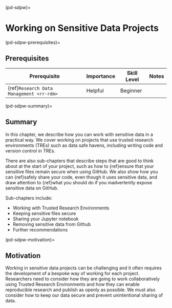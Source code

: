 
(pd-sdpw)=
# Working on Sensitive Data Projects

(pd-sdpw-prerequisites)=
## Prerequisites

| Prerequisite | Importance | Skill Level | Notes |
| -------------|----------|------|----|
| {ref}`Research Data Management <rr-rdm>` | Helpful | Beginner |  |

(pd-sdpw-summary)=
## Summary

In this chapter, we describe how you can work with sensitive data in a practical way.
We cover working on projects that use trusted research environments (TREs) such as data safe havens, including writing code and version control in TREs. 

There are also sub-chapters that describe steps that are good to think about at the start of your project, such as how to {ref}ensure that your sensitive files remain secure<pd-sdpw-sensitive-files> when using GitHub. We also show how you can {ref}safely share your code<pd-sdpw-sensitive-code>, even though it uses sensitive data, and draw attention to {ref}what you should do if you inadvertently expose sensitive data on GitHub<pd-sdpw-exposing-data>.

Sub-chapters include:
* Working with Trusted Research Environments
* Keeping sensitive files secure
* Sharing your Jupyter notebook
* Removing sensitive data from Github
* Further recommendations

  
(pd-sdpw-motivation)=
## Motivation

Working in sensitive data projects can be challenging and it often requires the development of a bespoke way of working for each project.  
Researchers need to consider how they are going to work collaboratively using Trusted Research Environments and how they can enable reproducible research and publish as openly as possible. 
We must also consider how to keep our data secure and prevent unintentional sharing of data. 

